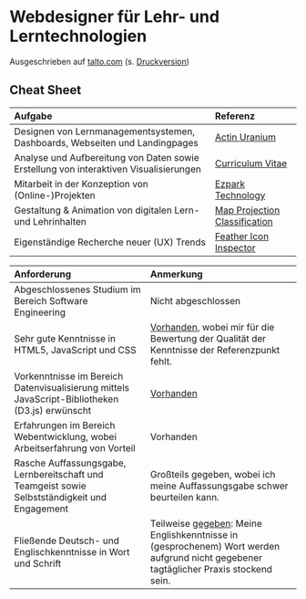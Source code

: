 # Webdesigner für Lehr- und Lerntechnologien

Ausgeschrieben auf [talto.com](https://talto.com/jobs/2020/11/lehr-und-lerntechnologien-technische-universitaet-graz/webdesignerin-fuer-lehr-und-lerntechnologien/71456/) (s. [Druckversion](media/webdesigner_talto.pdf))

## Cheat Sheet

|Aufgabe|Referenz|
|:--|:--|
|Designen von Lernmanagementsystemen, Dashboards, Webseiten und Landingpages|[Actin Uranium](http://235u.net/)|
|Analyse und Aufbereitung von Daten sowie Erstellung von interaktiven Visualisierungen|[Curriculum Vitae](https://observablehq.com/@nikita-sharov/cv)|
|Mitarbeit in der Konzeption von (Online-)Projekten|[Ezpark Technology](https://github.com/235u/proposals/tree/master/EzparkTechnology)| 
|Gestaltung & Animation von digitalen Lern- und Lehrinhalten|[Map Projection Classification](https://observablehq.com/@nikita-sharov/map-projection-classification)|
|Eigenständige Recherche neuer (UX) Trends|[Feather Icon Inspector](https://observablehq.com/@nikita-sharov/feather-icon-inspector)|

|Anforderung|Anmerkung|
|:--|:--|
|Abgeschlossenes Studium im Bereich Software Engineering|Nicht abgeschlossen|
|Sehr gute Kenntnisse in HTML5, JavaScript und CSS|[Vorhanden](https://github.com/235u/website/tree/master/ActinUranium.Web/wwwroot), wobei mir für die Bewertung der Qualität der Kenntnisse der Referenzpunkt fehlt.|
|Vorkenntnisse im Bereich Datenvisualisierung mittels JavaScript-Bibliotheken (D3.js) erwünscht|[Vorhanden](https://observablehq.com/@nikita-sharov/i-am-groot)|
|Erfahrungen im Bereich Webentwicklung, wobei Arbeitserfahrung von Vorteil|Vorhanden|
|Rasche Auffassungsgabe, Lernbereitschaft und Teamgeist sowie Selbstständigkeit und Engagement|Großteils gegeben, wobei ich meine Auffassungsgabe schwer beurteilen kann.|
|Fließende Deutsch- und Englischkenntnisse in Wort und Schrift|Teilweise [gegeben](https://observablehq.com/@nikita-sharov/publications): Meine Englishkenntnisse in (gesprochenem) Wort werden aufgrund nicht gegebener tagtäglicher Praxis stockend sein.|

